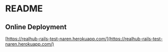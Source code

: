 # README

## Online Deployment

[https://realhub-rails-test-naren.herokuapp.com/](https://realhub-rails-test-naren.herokuapp.com/)